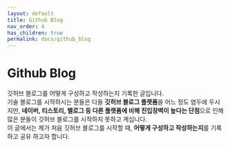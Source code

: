 ```yaml
---
layout: default
title: Github Blog
nav_order: 4
has_children: true
permalink: docs/github_blog
---
```


# Github Blog
깃허브 블로그를 어떻게 구성하고 작성하는지 기록한 글입니다.  
기술 블로그를 시작하시는 분들은 다들 **깃허브 블로그 플랫폼**을 어느 정도 염두에 두시지만, **네이버, 티스토리, 벨로그 등 다른 플랫폼에 비해 진입장벽이 높다는 단점**으로 인해 많은 분들이 깃허브 블로그를 시작하지 못하고 계십니다.  
이 글에서는 제가 처음 깃허브 블로그를 시작할 때, **어떻게 구성하고 작성하는지**를 기록하고 공유 하고자 합니다.